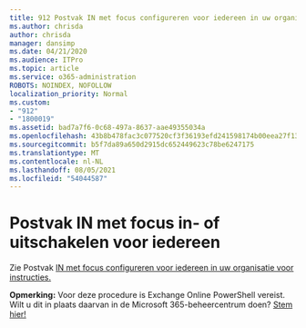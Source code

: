 ```yaml
---
title: 912 Postvak IN met focus configureren voor iedereen in uw organisatie
ms.author: chrisda
author: chrisda
manager: dansimp
ms.date: 04/21/2020
ms.audience: ITPro
ms.topic: article
ms.service: o365-administration
ROBOTS: NOINDEX, NOFOLLOW
localization_priority: Normal
ms.custom:
- "912"
- "1800019"
ms.assetid: bad7a7f6-0c68-497a-8637-aae49355034a
ms.openlocfilehash: 43b8b478fac3c077520cf3f36193efd241598174b00eea27f13861de1a140954
ms.sourcegitcommit: b5f7da89a650d2915dc652449623c78be6247175
ms.translationtype: MT
ms.contentlocale: nl-NL
ms.lasthandoff: 08/05/2021
ms.locfileid: "54044587"
---
```

# <a name="turn-focused-inbox-on-or-off-for-everyone"></a>Postvak IN met focus in- of uitschakelen voor iedereen

Zie Postvak [IN met focus configureren voor iedereen in uw organisatie voor instructies.](https://docs.microsoft.com/microsoft-365/admin/setup/configure-focused-inbox)

**Opmerking:** Voor deze procedure is Exchange Online PowerShell vereist. Wilt u dit in plaats daarvan in de Microsoft 365-beheercentrum doen? [Stem hier!](https://go.microsoft.com/fwlink/p/?linkid=862489)
